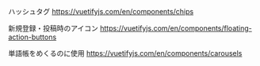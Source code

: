 ハッシュタグ
https://vuetifyjs.com/en/components/chips

新規登録・投稿時のアイコン
https://vuetifyjs.com/en/components/floating-action-buttons

単語帳をめくるのに使用
https://vuetifyjs.com/en/components/carousels
